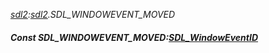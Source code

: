_[sdl2](../../modules/sdl2/sdl2-module.md):[sdl2](../../modules/sdl2/sdl2-module.md).SDL\_WINDOWEVENT\_MOVED_
##### Const SDL\_WINDOWEVENT\_MOVED:[SDL_WindowEventID](../../modules/sdl2/sdl2-sdl_windoweventid.md)
